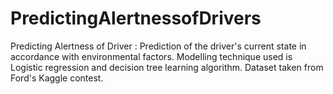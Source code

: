 # PredictingAlertnessofDrivers
Predicting Alertness of Driver : Prediction of the driver's current state in accordance with environmental factors. 
Modelling technique used is Logistic regression and decision tree learning algorithm.
Dataset taken from Ford's Kaggle contest.
